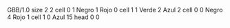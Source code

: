<gs-board without-header> GBB/1.0
size 2 2
cell 0 1 Negro 1 Rojo 0
cell 1 1 Verde 2 Azul 2
cell 0 0 Negro 4 Rojo 1
cell 1 0 Azul 15
head 0 0 </gs-board>